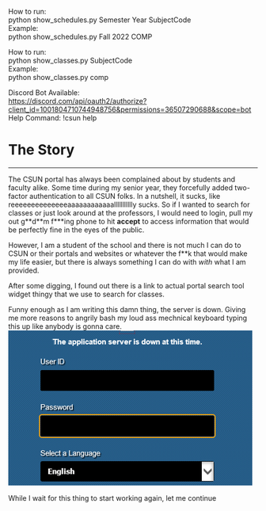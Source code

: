How to run:\
python show_schedules.py Semester Year SubjectCode\
Example:\
python show_schedules.py Fall 2022 COMP

How to run:\
python show_classes.py SubjectCode\
Example:\
python show_classes.py comp


Discord Bot Available:\
https://discord.com/api/oauth2/authorize?client_id=1001804710744948756&permissions=36507290688&scope=bot \
Help Command: !csun help


# The Story
---------------------------------
The CSUN portal has always been complained about by students and faculty alike.
Some time during my senior year, they forcefully added two-factor authentication to all CSUN folks.
In a nutshell, it sucks, like reeeeeeeeeeeeeeaaaaaaaaaaaallllllllllly sucks. 
So if I wanted to search for classes or just look around at the professors, I would need to login,
pull my out g\*\*d\*\*m f***ing phone to hit **accept** to access information that would be perfectly fine in the eyes of the public.

However, I am a student of the school and there is not much I can do to CSUN or their portals and websites or whatever the f**k that would make my life easier, but there is always something I can do with *with* what I am provided. 

After some digging, I found out there is a link to actual portal search tool widget thingy that we use to search for classes.

Funny enough as I am writing this damn thing, the server is down. Giving me more reasons to angrily bash my loud ass mechnical keyboard typing this up like anybody is gonna care.
![Server Down](/imgs/server_down.png "Server Down")

While I wait for this thing to start working again, let me continue